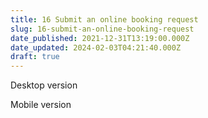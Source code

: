 ```yaml
---
title: 16 Submit an online booking request
slug: 16-submit-an-online-booking-request
date_published: 2021-12-31T13:19:00.000Z
date_updated: 2024-02-03T04:21:40.000Z
draft: true
---
```


Desktop version

Mobile version
